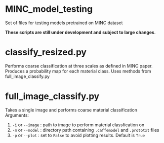 # MINC_model_testing
Set of files for testing models pretrained on MINC dataset

**These scripts are still under development and subject to large changes.**

# classify_resized.py
Performs coarse classification at three scales as defined in MINC paper. Produces a probability map for each material class. Uses methods from full_image_classify.py

# full_image_classify.py
Takes a single image and performs coarse material classification
Arguments: 
1. `-i` or `--image` : path to image to perform material classfication on
2. `-m` or `--model` : directory path containing `.caffemodel` and `.prototxt` files
3. `-p` or `--plot` : set to `False` to avoid plotting results. Default is `True`
